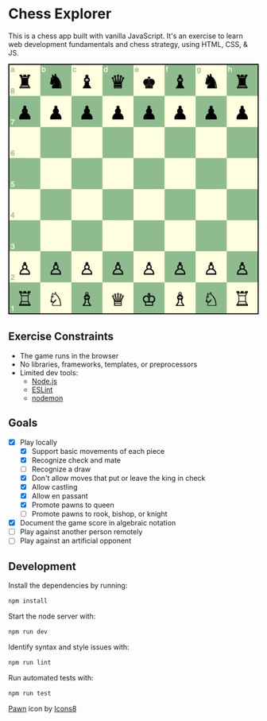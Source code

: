 # Chess Explorer

This is a chess app built with vanilla JavaScript. It's an exercise to learn
web development fundamentals and chess strategy, using HTML, CSS, & JS.

![Chess board](screenshots/board.png)

## Exercise Constraints
- The game runs in the browser
- No libraries, frameworks, templates, or preprocessors
- Limited dev tools:
  - [Node.js](https://nodejs.org/)
  - [ESLint](https://www.npmjs.com/package/eslint)
  - [nodemon](https://www.npmjs.com/package/nodemon)

## Goals
- [x] Play locally
  - [x] Support basic movements of each piece
  - [x] Recognize check and mate
  - [ ] Recognize a draw
  - [x] Don't allow moves that put or leave the king in check
  - [x] Allow castling
  - [x] Allow en passant
  - [x] Promote pawns to queen
  - [ ] Promote pawns to rook, bishop, or knight
- [x] Document the game score in algebraic notation
- [ ] Play against another person remotely
- [ ] Play against an artificial opponent

## Development
Install the dependencies by running:
```sh
npm install
```
Start the node server with:
```sh
npm run dev
```
Identify syntax and style issues with:
```sh
npm run lint
```
Run automated tests with:
```sh
npm run test
```

[Pawn](https://icons8.com/icon/1009/pawn) icon by [Icons8](https://icons8.com)
